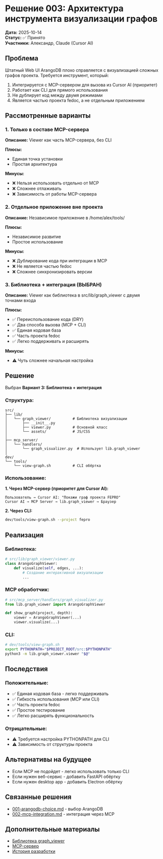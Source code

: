 # Решение 003: Архитектура инструмента визуализации графов

**Дата:** 2025-10-14  
**Статус:** ✅ Принято  
**Участники:** Александр, Claude (Cursor AI)

## Проблема

Штатный Web UI ArangoDB плохо справляется с визуализацией сложных графов проекта.
Требуется инструмент, который:
1. Интегрируется с MCP-сервером для вызова из Cursor AI (приоритет)
2. Работает как CLI для прямого использования
3. Не дублирует код между двумя режимами
4. Является частью проекта fedoc, а не отдельным приложением

## Рассмотренные варианты

### 1. Только в составе MCP-сервера

**Описание:** Viewer как часть MCP-сервера, без CLI

**Плюсы:**
- Единая точка установки
- Простая архитектура

**Минусы:**
- ❌ Нельзя использовать отдельно от MCP
- ❌ Сложнее отлаживать
- ❌ Зависимость от работы MCP-сервера

### 2. Отдельное приложение вне проекта

**Описание:** Независимое приложение в /home/alex/tools/

**Плюсы:**
- Независимое развитие
- Простое использование

**Минусы:**
- ❌ Дублирование кода при интеграции в MCP
- ❌ Не является частью fedoc
- ❌ Сложнее синхронизировать версии

### 3. Библиотека + интеграция (ВЫБРАН)

**Описание:** Viewer как библиотека в src/lib/graph_viewer с двумя точками входа

**Плюсы:**
- ✅ Переиспользование кода (DRY)
- ✅ Два способа вызова (MCP + CLI)
- ✅ Единая кодовая база
- ✅ Часть проекта fedoc
- ✅ Легко поддерживать и расширять

**Минусы:**
- ⚠️ Чуть сложнее начальная настройка

## Решение

Выбран **Вариант 3: Библиотека + интеграция**

### Структура:

```
src/
├── lib/
│   └── graph_viewer/          # Библиотека визуализации
│       ├── __init__.py
│       ├── viewer.py          # Основной класс
│       └── assets/            # JS/CSS
│
├── mcp_server/
│   └── handlers/
│       └── graph_visualizer.py  # Использует lib.graph_viewer
│
dev/
└── tools/
    └── view-graph.sh          # CLI обёртка
```

### Использование:

**1. Через MCP-сервер (приоритет для Cursor AI):**
```
Пользователь → Cursor AI: "Покажи граф проекта FEPRO"
Cursor AI → MCP Server → lib.graph_viewer → Браузер
```

**2. Через CLI:**
```bash
dev/tools/view-graph.sh --project fepro
```

## Реализация

### Библиотека:
```python
# src/lib/graph_viewer/viewer.py
class ArangoGraphViewer:
    def visualize(self, edges, ...):
        # Создание интерактивной визуализации
        ...
```

### MCP обработчик:
```python
# src/mcp_server/handlers/graph_visualizer.py
from lib.graph_viewer import ArangoGraphViewer

def show_graph(project, depth):
    viewer = ArangoGraphViewer(...)
    viewer.visualize(...)
```

### CLI:
```bash
# dev/tools/view-graph.sh
export PYTHONPATH="$PROJECT_ROOT/src:$PYTHONPATH"
python3 -m lib.graph_viewer.viewer "$@"
```

## Последствия

### Положительные:

- ✅ Единая кодовая база - легко поддерживать
- ✅ Гибкость использования (MCP или CLI)
- ✅ Часть проекта fedoc
- ✅ Простое тестирование
- ✅ Легко расширять функциональность

### Отрицательные:

- ⚠️ Требуется настройка PYTHONPATH для CLI
- ⚠️ Зависимость от структуры проекта

## Альтернативы на будущее

- Если MCP не подойдет - легко использовать только CLI
- Если нужен веб-сервис - добавить FastAPI обёртку
- Если нужен desktop app - добавить Electron обёртку

## Связанные решения

- [001-arangodb-choice.md](001-arangodb-choice.md) - выбор ArangoDB
- [002-mcp-integration.md](002-mcp-integration.md) - интеграция через MCP

## Дополнительные материалы

- [Библиотека graph_viewer](../../src/lib/graph_viewer/README.md)
- [MCP-сервер](../../src/mcp_server/README.md)
- [История разработки](../../docs-preliminary/project-history/chat_2025-10-14_frrom_SQLite.md)
